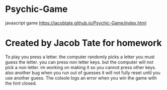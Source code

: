 # Psychic-Game
javascript game
https://jacobtate.github.io/Psychic-Game/index.html
# Created by Jacob Tate for homework
To play you press a letter.
the computer randomly picks a letter you must guess the letter.
you can press non letter keys. but the computer will not pick a non letter.
im working on making it so you cannot press other keys.
also another bug when you run out of guesses it will not fully reset until you use another guess.
The colsole logs an error when you win the game with the hint closed.
